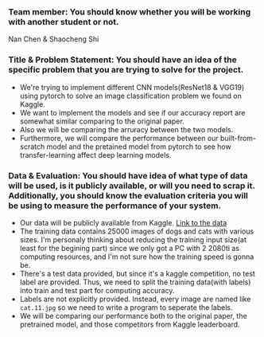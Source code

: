 ### Team member: You should know whether you will be working with another student or not.
Nan Chen & Shaocheng Shi

### Title & Problem Statement: You should have an idea of the specific problem that you are trying to solve for the project.
- We're trying to implement different CNN models(ResNet18 & VGG19) using pytorch to solve an image classification problem we found on Kaggle.
- We want to implement the models and see if our accuracy report are somewhat similar comparing to the original paper.
- Also we will be comparing the arruracy between the two models.
- Furthermore, we will compare the performance between our built-from-scratch model and the pretained model from pytorch to see how transfer-learning affect deep learning models.

### Data & Evaluation: You should have idea of what type of data will be used, is it publicly available, or will you need to scrap it. Additionally, you should know the evaluation criteria you will be using to measure the performance of your system.
- Our data will be publicly available from Kaggle. [Link to the data](https://www.kaggle.com/c/dogs-vs-cats)
- The training data contains 25000 images of dogs and cats with various sizes. I'm personaly thinking about reducing the training input size(at least for the begining part) since we only got a PC with 2 2080ti as computing resources, and I'm not sure how the training speed is gonna be.
- There's a test data provided, but since it's a kaggle competition, no test label are provided. Thus, we need to split the training data(with labels) into train and test part for computing accuracy.
- Labels are not explicitly provided. Instead, every image are named like `cat.11.jpg` so we need to write a program to seperate the labels.
- We will be comparing our performance both to the original paper, the pretrained model, and those competitors from Kaggle leaderboard. 

